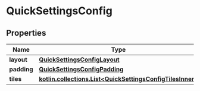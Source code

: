 
# QuickSettingsConfig

## Properties
| Name | Type | Description | Notes |
| ------------ | ------------- | ------------- | ------------- |
| **layout** | [**QuickSettingsConfigLayout**](QuickSettingsConfigLayout.md) |  |  [optional] |
| **padding** | [**QuickSettingsConfigPadding**](QuickSettingsConfigPadding.md) |  |  [optional] |
| **tiles** | [**kotlin.collections.List&lt;QuickSettingsConfigTilesInner&gt;**](QuickSettingsConfigTilesInner.md) |  |  [optional] |



